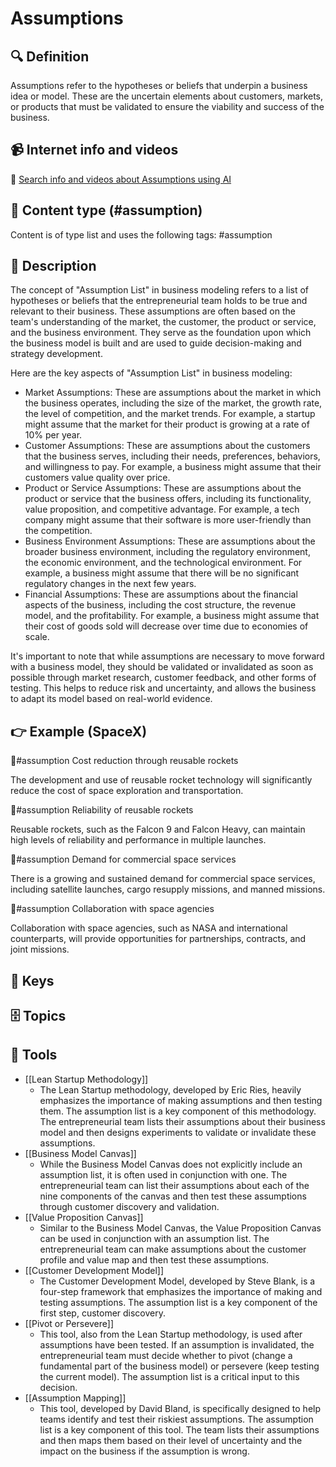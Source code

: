 
# Assumptions


## 🔍 Definition
Assumptions refer to the hypotheses or beliefs that underpin a business idea or model. These are the uncertain elements about customers, markets, or products that must be validated to ensure the viability and success of the business.


## 📹 Internet info and videos
🤖 [Search info and videos about Assumptions using AI](https://www.perplexity.ai/search?q=videos+about+Assumptions:+Aspects+that+the+entrepreneurial+team+knew+are+true+and+relevant+to+their+business.
)

## 📰 Content type (#assumption)
Content is of type list and uses the following tags: #assumption


## 📖 Description
The concept of "Assumption List" in business modeling refers to a list of hypotheses or beliefs that the entrepreneurial team holds to be true and relevant to their business. These assumptions are often based on the team's understanding of the market, the customer, the product or service, and the business environment. They serve as the foundation upon which the business model is built and are used to guide decision-making and strategy development.

Here are the key aspects of "Assumption List" in business modeling:

- Market Assumptions: These are assumptions about the market in which the business operates, including the size of the market, the growth rate, the level of competition, and the market trends. For example, a startup might assume that the market for their product is growing at a rate of 10% per year.
- Customer Assumptions: These are assumptions about the customers that the business serves, including their needs, preferences, behaviors, and willingness to pay. For example, a business might assume that their customers value quality over price.
- Product or Service Assumptions: These are assumptions about the product or service that the business offers, including its functionality, value proposition, and competitive advantage. For example, a tech company might assume that their software is more user-friendly than the competition.
- Business Environment Assumptions: These are assumptions about the broader business environment, including the regulatory environment, the economic environment, and the technological environment. For example, a business might assume that there will be no significant regulatory changes in the next few years.
- Financial Assumptions: These are assumptions about the financial aspects of the business, including the cost structure, the revenue model, and the profitability. For example, a business might assume that their cost of goods sold will decrease over time due to economies of scale.

It's important to note that while assumptions are necessary to move forward with a business model, they should be validated or invalidated as soon as possible through market research, customer feedback, and other forms of testing. This helps to reduce risk and uncertainty, and allows the business to adapt its model based on real-world evidence.

## 👉 Example (SpaceX)

🔮#assumption Cost reduction through reusable rockets

The development and use of reusable rocket technology will significantly reduce the cost of space exploration and transportation.

🔮#assumption Reliability of reusable rockets

Reusable rockets, such as the Falcon 9 and Falcon Heavy, can maintain high levels of reliability and performance in multiple launches.

🔮#assumption Demand for commercial space services

There is a growing and sustained demand for commercial space services, including satellite launches, cargo resupply missions, and manned missions.

🔮#assumption Collaboration with space agencies

Collaboration with space agencies, such as NASA and international counterparts, will provide opportunities for partnerships, contracts, and joint missions.



## 🔑 Keys



## 🗄️ Topics


## 🧰 Tools
- [[Lean Startup Methodology]]
  - The Lean Startup methodology, developed by Eric Ries, heavily emphasizes the importance of making assumptions and then testing them. The assumption list is a key component of this methodology. The entrepreneurial team lists their assumptions about their business model and then designs experiments to validate or invalidate these assumptions.
- [[Business Model Canvas]]
  - While the Business Model Canvas does not explicitly include an assumption list, it is often used in conjunction with one. The entrepreneurial team can list their assumptions about each of the nine components of the canvas and then test these assumptions through customer discovery and validation.
- [[Value Proposition Canvas]]
  - Similar to the Business Model Canvas, the Value Proposition Canvas can be used in conjunction with an assumption list. The entrepreneurial team can make assumptions about the customer profile and value map and then test these assumptions.
- [[Customer Development Model]]
  - The Customer Development Model, developed by Steve Blank, is a four-step framework that emphasizes the importance of making and testing assumptions. The assumption list is a key component of the first step, customer discovery.
- [[Pivot or Persevere]]
  - This tool, also from the Lean Startup methodology, is used after assumptions have been tested. If an assumption is invalidated, the entrepreneurial team must decide whether to pivot (change a fundamental part of the business model) or persevere (keep testing the current model). The assumption list is a critical input to this decision.
- [[Assumption Mapping]]
  - This tool, developed by David Bland, is specifically designed to help teams identify and test their riskiest assumptions. The assumption list is a key component of this tool. The team lists their assumptions and then maps them based on their level of uncertainty and the impact on the business if the assumption is wrong.
